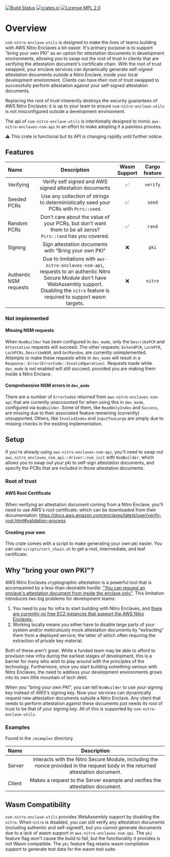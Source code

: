   <p>
    <a href="https://github.com/tannaurus/nsm-nitro-enclave-utils/blob/main/.github/workflows/rust.yml"><img alt="Build Status" src="https://github.com/tannaurus/nsm-nitro-enclave-utils/actions/workflows/rust.yml/badge.svg?branch=main"/></a>
    <a href="https://crates.io/crates/nsm-nitro-enclave-utils"><img alt="crates.io" src="https://img.shields.io/crates/v/nsm-nitro-enclave-utils"/></a>
    <a href="https://opensource.org/licenses/MPL-2.0"><img alt="License MPL 2.0" src="https://img.shields.io/badge/License-MPL_2.0-brightgreen.svg"/></a>
  </p>

# Overview
`nsm-nitro-enclave-utils` is designed to make the lives of teams building with AWS Nitro Enclaves a bit easier.
It's primary purpose is to support "bring your own PKI" as an option for attestation documents in development environments, allowing you to swap out the root of trust in clients that are verifying the attestation document's certificate chain.
With the root of trust swapped, your enclave services can dynamically generate self-signed attestation documents outside a Nitro Enclave, inside your local development environment. Clients can have _their_ root of trust swapped to successfully perform attestation against your self-signed attestation documents.

Replacing the root of trust inherently destroys the security guarantees of AWS Nitro Enclaves: it is up to your team to ensure `nsm-nitro-enclave-utils` is not misconfigured outside a development environment.

The api of `nsm-nitro-enclave-utils` is intentionally designed to mimic `aws-nitro-enclaves-nsm-api` in an effort to make adopting it a painless process.

⚠️ This crate is functional but its API is changing rapidly until further notice.

## Features

| Name                   |                                                                                              Description                                                                                              | Wasm Support | Cargo feature |
|:-----------------------|:-----------------------------------------------------------------------------------------------------------------------------------------------------------------------------------------------------:|:------------:|:-------------:|
| Verifying              |                                                                        Verify self signed and AWS signed attestation documents                                                                        |      ✅       |   `verify`    |
| Seeded PCRs            |                                                         Use any collection of strings to deterministically seed your PCRs with `Pcrs::seed`.                                                          |      ✅       |    `seed`     |
| Random PCRs            |                                              Don't care about the value of your PCRs, but don't want them to be all zeros? `Pcrs::rand` has you covered.                                              |      ✅       |    `rand`     |
| Signing                |                                                                         Sign attestation documents with "Bring your own PKI"                                                                          |      ❌       |     `pki`     |
| Authentic NSM requests | Due to limitations with `aws-nitro-enclaves-nsm-api`, requests to an authentic Nitro Secure Module don't have WebAssembly support. Disabling the `nitro` feature is required to support wasm targets. |      ❌       |    `nitro`    |


### Not implemented

#### Missing NSM requests
When `NsmBuilder` has been configured in `dev_mode`, only the `DescribePCR` and `Attestation` requests will succeed. The other requests: `ExtendPCR`, `LockPCR`, `LockPCRs`, `DescribeNSM`, and `GetRandom`, are currently unimplemented. Attempts to make these requests while in `dev_mode` will result in a `Response::Error(ErrorCode::InvalidOperation)`. Requests made while `dev_mode` is _not_ enabled will still succeed, provided you are making them inside a Nitro Enclave.

#### Comprehensive NSM errors in `dev_mode`
There are a number of `ErrorCode`s returned from `aws-nitro-enclaves-nsm-api` that are currently unaccounted for when using this in `dev_mode`, configured via `NsmBuilder`. Some of them, like `ReadOnlyIndex` and `Success`, are missing due to their associated feature remaining (currently) unsupported. Others, like `InvalidIndex` and `InputTooLarge` are simply due to missing checks in the existing implementation.

## Setup
If you're already using `aws-nitro-enclaves-nsm-api`, you'll need to swap out `aws_nitro_enclaves_nsm_api::driver::nsm_init` with `NsmBuilder`, which allows you to swap out your pki to self-sign attestation documents, and specify the PCRs that are included in those attestation documents.

### Root of trust

#### AWS Root Certificate
When verifying an attestation document coming from a Nitro Enclave, you'll need to use AWS's root certificate; which can be downloaded from their documentation: https://docs.aws.amazon.com/enclaves/latest/user/verify-root.html#validation-process

#### Creating your own
This crate comes with a script to make generating your own pki easier. You can use `scripts/cert_chain.sh` to get a root, intermediate, and leaf certificate.

## Why "bring your own PKI"?
AWS Nitro Enclaves cryptographic attestation is a powerful tool that is accompanied by a less-than-desirable hurdle: ["You can request an enclave's attestation document from inside the enclave only"](https://docs.aws.amazon.com/enclaves/latest/user/set-up-attestation.html). This limitation introduces two big problems for development teams:
1. You need to pay for infra to start building with Nitro Enclaves, and [there are currently no free EC2 instances that support the AWS Nitro Enclaves.](https://docs.aws.amazon.com/ec2/latest/instancetypes/ec2-nitro-instances.html)
2. Working locally means you either have to disable large parts of your system and/or meticulously mock attestation documents by "extracting" them from a deployed service; the latter of which often requiring the extraction of private key material.

Both of these aren't great. While a funded team may be able to afford to provision new infra during the earliest stages of development, this is a barrier for many who wish to play around with the principles of the technology. Furthermore, once you start building something serious with Nitro Enclaves, the need to address your development environments grows into its own little mountain of tech debt.

When you "bring your own PKI", you can tell `NsmBuilder` to use _your_ signing key instead of AWS's signing key. Now your services can dynamically request new attestation documents outside a Nitro Enclave. Any client that needs to perform attestation against these documents just needs its root of trust to be that of your signing key. All of this is supported by `nsm-nitro-enclave-utils`.

### Examples

Found in the `/examples` directory.

| Name   |                                                          Description                                                           |
|:-------|:------------------------------------------------------------------------------------------------------------------------------:|
| Server | Interacts with the Nitro Secure Module, including the nonce provided in the request body in the returned attestation document. |
| Client |                          Makes a request to the Server example and verifies the attestation document.                          |


## Wasm Compatibility

`nsm-nitro-enclave-utils` provides WebAssembly support by disabling the `nitro`. When `nitro` is disabled, you can still verify any attestation documents (including authentic and self-signed!), but you cannot generate documents due to a lack of wasm support in `aws-nitro-enclaves-nsm-api`.
The `pki` feature flag won't cause the build to fail, but the functionality it provides is not Wasm compatible. The `pki` feature flag retains wasm compilation support to generate test data for the wasm test suite.
